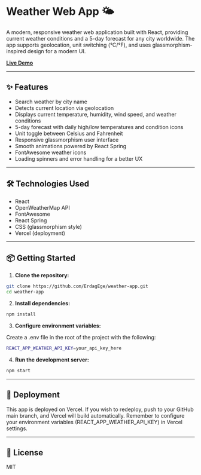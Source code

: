 # Weather Web App 🌤️

A modern, responsive weather web application built with React, providing current weather conditions and a 5-day forecast for any city worldwide. The app supports geolocation, unit switching (°C/°F), and uses glassmorphism-inspired design for a modern UI.

[**Live Demo**](https://aegaen-weather.vercel.app/) 

---

## ✨ Features

- Search weather by city name
- Detects current location via geolocation
- Displays current temperature, humidity, wind speed, and weather conditions
- 5-day forecast with daily high/low temperatures and condition icons
- Unit toggle between Celsius and Fahrenheit
- Responsive glassmorphism user interface
- Smooth animations powered by React Spring
- FontAwesome weather icons
- Loading spinners and error handling for a better UX

---

## 🛠️ Technologies Used

- React
- OpenWeatherMap API
- FontAwesome
- React Spring
- CSS (glassmorphism style)
- Vercel (deployment)

---

## 📦 Getting Started

1. **Clone the repository:**

```bash
git clone https://github.com/ErdagEge/weather-app.git
cd weather-app
```

2. **Install dependencies:**

```bash
npm install
```

3. **Configure environment variables:**

Create a .env file in the root of the project with the following:

```bash
REACT_APP_WEATHER_API_KEY=your_api_key_here
```

4. **Run the development server:**

```bash
npm start
```
---

## 🚀 Deployment
This app is deployed on Vercel.
If you wish to redeploy, push to your GitHub main branch, and Vercel will build automatically.
Remember to configure your environment variables (REACT_APP_WEATHER_API_KEY) in Vercel settings.

---

## 📄 License
MIT
